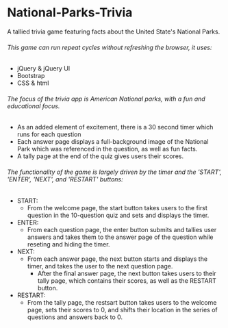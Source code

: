 # National-Parks-Trivia
A tallied trivia game featuring facts about the United State's National Parks.


###### This game can run repeat cycles without refreshing the browser, it uses:
- jQuery & jQuery UI
- Bootstrap
- CSS & html


###### The focus of the trivia app is American National parks, with a fun and educational focus. 
- As an added element of excitement, there is a 30 second timer which runs for each question
- Each answer page displays a full-background image of the National Park which was referenced in the question, as well as fun facts.
- A tally page at the end of the quiz gives users their scores.


###### The functionality of the game is largely driven by the timer and the 'START', 'ENTER', 'NEXT', and 'RESTART' buttons:
- START:
    - From the welcome page, the start button takes users to the first question in the 10-question quiz and sets and displays the timer.
- ENTER:
    - From each question page, the enter button submits and tallies user answers and takes them to the answer page of the question while reseting and hiding the timer.
- NEXT:
    - From each answer page, the next button starts and displays the timer, and takes the user to the next question page.
        - After the final answer page, the next button takes users to their tally page, which contains their scores, as well as the RESTART button.
- RESTART: 
    - From the tally page, the restsart button takes users to the welcome page, sets their scores to 0, and shifts their location in the series of questions and answers back to 0.

